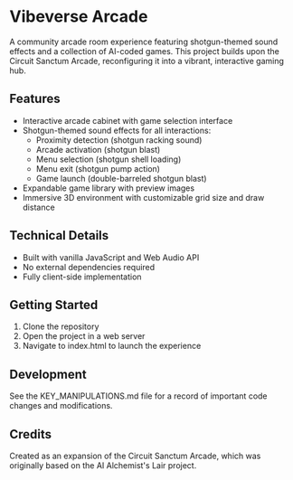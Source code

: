 # Vibeverse Arcade

A community arcade room experience featuring shotgun-themed sound effects and a collection of AI-coded games. This project builds upon the Circuit Sanctum Arcade, reconfiguring it into a vibrant, interactive gaming hub.

## Features

- Interactive arcade cabinet with game selection interface
- Shotgun-themed sound effects for all interactions:
  - Proximity detection (shotgun racking sound)
  - Arcade activation (shotgun blast)
  - Menu selection (shotgun shell loading)
  - Menu exit (shotgun pump action)
  - Game launch (double-barreled shotgun blast)
- Expandable game library with preview images
- Immersive 3D environment with customizable grid size and draw distance

## Technical Details

- Built with vanilla JavaScript and Web Audio API
- No external dependencies required
- Fully client-side implementation

## Getting Started

1. Clone the repository
2. Open the project in a web server
3. Navigate to index.html to launch the experience

## Development

See the KEY_MANIPULATIONS.md file for a record of important code changes and modifications.

## Credits

Created as an expansion of the Circuit Sanctum Arcade, which was originally based on the AI Alchemist's Lair project.

